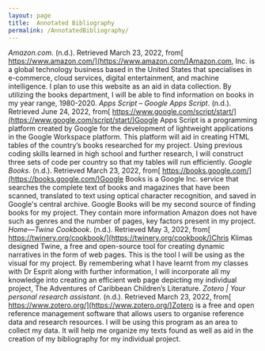 ```yaml
---
layout: page
title:  Annotated Bibliography
permalink: /AnnotatedBibliography/
---
```


*Amazon.com*. (n.d.). Retrieved March 23, 2022, from[ https://www.amazon.com/](https://www.amazon.com/)Amazon.com, Inc. is a global technology business based in the United States that specialises in e-commerce, cloud services, digital entertainment, and machine intelligence. I plan to use this website as an aid in data collection. By utilizing the books department, I will be able to find information on books in my year range, 1980-2020.
*Apps Script – Google Apps Script*. (n.d.). Retrieved June 24, 2022, from[ https://www.google.com/script/start/](https://www.google.com/script/start/)Google Apps Script is a programming platform created by Google for the development of lightweight applications in the Google Workspace platform. This platform will aid in creating HTML tables of the country’s books researched for my project. Using previous coding skills learned in high school and further research, I will construct three sets of code per country so that my tables will run efficiently.
*Google Books*. (n.d.). Retrieved March 23, 2022, from[ https://books.google.com/](https://books.google.com/)Google Books is a Google Inc. service that searches the complete text of books and magazines that have been scanned, translated to text using optical character recognition, and saved in Google's central archive. Google Books will be my second source of finding books for my project. They contain more information Amazon does not have such as genres and the number of pages, key factors present in my project.
*Home—Twine Cookbook*. (n.d.). Retrieved May 3, 2022, from[ https://twinery.org/cookbook/](https://twinery.org/cookbook/)Chris Klimas designed Twine, a free and open-source tool for creating dynamic narratives in the form of web pages. This is the tool I will be using as the visual for my project. By remembering what I have learnt from my classes with Dr Esprit along with further information, I will incorporate all my knowledge into creating an efficient web page depicting my individual project, The Adventures of Caribbean Children’s Literature.
*Zotero | Your personal research assistant*. (n.d.). Retrieved March 23, 2022, from[ https://www.zotero.org/](https://www.zotero.org/)Zotero is a free and open reference management software that allows users to organise reference data and research resources. I will be using this program as an area to collect my data. It will help me organize my texts found as well as aid in the creation of my bibliography for my individual project.
